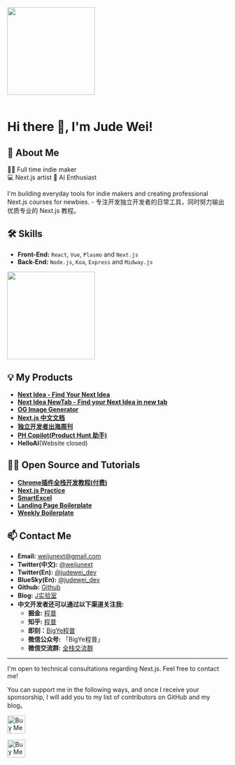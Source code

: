 <div style="overflow:hidden" class="weijunext">

<a href="https://github.com/weijunext/weijunext" style="max-width:50%;" >
  <img height="200" align="center" src="https://github-readme-stats.vercel.app/api?username=weijunext&count_private=true&theme=radical" />
</a>


</div>

<br/>

# Hi there 👋, I'm Jude Wei!

## 🚀 About Me

🧑‍💻 Full time indie maker  
💻 Next.js artist
🤖 AI Enthusiast

I'm building everyday tools for indie makers and creating professional Next.js courses for newbies. - 专注开发独立开发者的日常工具，同时努力输出优质专业的 Next.js 教程。

## 🛠 Skills
- **Front-End:** `React`, `Vue`, `Plasmo` and `Next.js`
- **Back-End:** `Node.js`, `Koa`, `Express` and `Midway.js`

<a href="https://github.com/weijunext/weijunext" style="max-width:50%;" >
  <img height="200" align="center" src="https://github-readme-stats.vercel.app/api/top-langs/?username=weijunext&layout=compact&langs_count=8">
</a>

## 💡 My Products

- [**Next Idea - Find Your Next Idea**](https://nextidea.dev/)
- [**Next Idea NewTab - Find your Next Idea in new tab**](https://newtab.nextidea.dev/)
- [**OG Image Generator**](https://ogimage.click/)
- [**Next.js 中文文档**](https://nextjscn.org/)
- [**独立开发者出海周刊**](https://gapis.money/)
- [**PH Copilot(Product Hunt 助手)**](https://PHCopilot.AI/)
- **HelloAI**(Website closed)

## 🧑‍💻 Open Source and Tutorials

- [**Chrome插件全栈开发教程(付费)**](https://xiaobot.net/p/ship-ph-copilot)
- [**Next.js Practice**](https://github.com/weijunext/nextjs-learn-demos)
- [**SmartExcel**](https://smartexcel.cc/)
- [**Landing Page Boilerplate**](https://landingpage.weijunext.com)
- [**Weekly Boilerplate**](https://weekly.weijunext.com)

## 📫 Contact Me
- **Email:** [weijunext@gmail.com](mailto:weijunext@gmail.com)
- **Twitter(中文):** [@weijunext](https://x.com/intent/follow?screen_name=weijunext)
- **Twitter(En):** [@judewei_dev](https://x.com/intent/follow?screen_name=judewei_dev)
- **BlueSky(En):** [@judewei_dev](https://bsky.app/profile/judewei.bsky.social)
- **Github:** [Github](https://github.com/weijunext)  
- **Blog:** [J实验室](https://weijunext.com/)
- **中文开发者还可以通过以下渠道关注我:**
  - **掘金:** [程普](https://juejin.cn/user/26044008768029)
  - **知乎:** [程普](https://www.zhihu.com/people/mo-mo-mo-89-12-11)
  - **即刻：**[BigYe程普](https://m.okjike.com/users/13EF1128-B51B-4D22-8B95-16BB406529F0)
  - **微信公众号:** 「BigYe程普」
  - **微信交流群:** [全栈交流群](https://weijunext.com/make-a-friend)
---

I'm open to technical consultations regarding Next.js. Feel free to contact me!

You can support me in the following ways, and once I receive your sponsorship, I will add you to my list of contributors on GitHub and my blog。

<a href="https://www.buymeacoffee.com/weijunext" target="_blank"><img src="https://cdn.buymeacoffee.com/buttons/v2/default-yellow.png" alt="Buy Me A Coffee" style="height: 41px !important" ></a>

<a href='https://ko-fi.com/G2G6TWWMG' target='_blank'><img height='41'  style='height: 41px' src='https://storage.ko-fi.com/cdn/kofi3.png?v=3' border='0' alt='Buy Me a Coffee at ko-fi.com' /></a>

